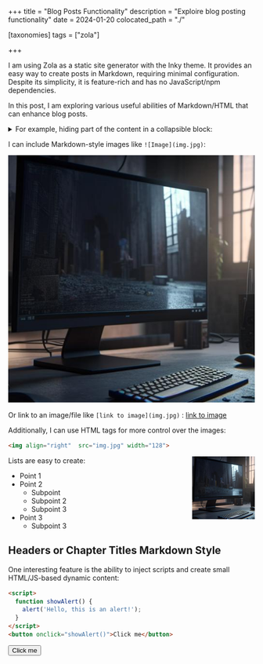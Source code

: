 +++
title = "Blog Posts Functionality"
description = "Exploire blog posting functionality"
date = 2024-01-20
colocated_path = "./"

[taxonomies]
tags = ["zola"]

+++

I am using Zola as a static site generator with the Inky theme. It provides an easy way to create posts in Markdown, requiring minimal configuration. Despite its simplicity, it is feature-rich and has no JavaScript/npm dependencies.

In this post, I am exploring various useful abilities of Markdown/HTML that can enhance blog posts.

<details>
    <summary>For example, hiding part of the content in a collapsible block:</summary>
    In the collapsed part, I can include extensive text without cluttering the page. This can be achieved using the following syntax:

```html
<details>
    <summary>Summary of the content</summary>
    Content itself
</details>
```
Syntax highlighting also works within these blocks.
</details>

I can include Markdown-style images like `![Image](img.jpg)`:

![Image](img.jpg)

Or link to an image/file like `[link to image](img.jpg)` : [link to image](img.jpg)


Additionally, I can use HTML tags for more control over the images:

```html
<img align="right"  src="img.jpg" width="128"> 
```
<img align="right"  src="img.jpg" width="128"> 


Lists are easy to create:
 - Point 1
 - Point 2
   - Subpoint
   - Subpoint 2
   - Subpoint 3
 - Point 3
   - Subpoint 3

## Headers or Chapter Titles Markdown Style

One interesting feature is the ability to inject scripts and create small HTML/JS-based dynamic content:

```html
<script>
  function showAlert() {
    alert('Hello, this is an alert!');
  }
</script>
<button onclick="showAlert()">Click me</button>
```

<script>
  function showAlert() {
    alert('Hello, this is an alert!');
  }
</script>
<button onclick="showAlert()">Click me</button>
